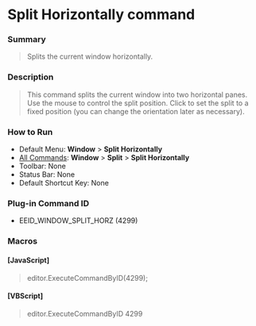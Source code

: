 # Split Horizontally command

### Summary

> Splits the current window horizontally.

### Description

> This command splits the current window into two horizontal panes. Use the
> mouse to control the split position. Click to set the split to a fixed
> position (you can change the orientation later as necessary).

### How to Run

- Default Menu: **Window**
\> **Split Horizontally**
- [All Commands](../tools/all_commands): **Window**
\> **Split** \> **Split Horizontally**
- Toolbar: None
- Status Bar: None
- Default Shortcut Key: None

### Plug-in Command ID

- EEID\_WINDOW\_SPLIT\_HORZ (4299)

### Macros

#### \[JavaScript\]

> editor.ExecuteCommandByID(4299);

#### \[VBScript\]

> editor.ExecuteCommandByID 4299